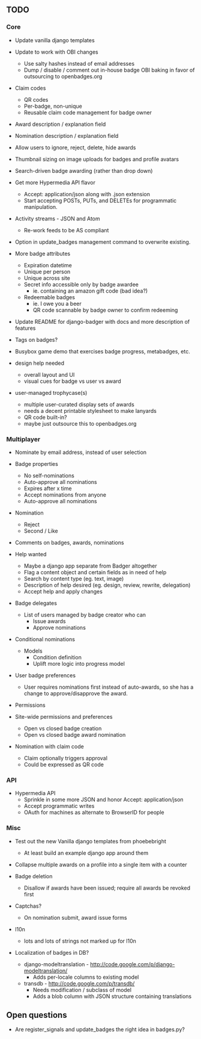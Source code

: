 ## TODO

### Core

* Update vanilla django templates

* Update to work with OBI changes
    * Use salty hashes instead of email addresses
    * Dump / disable / comment out in-house badge OBI baking in favor of
      outsourcing to openbadges.org

* Claim codes
    * QR codes
    * Per-badge, non-unique
    * Reusable claim code management for badge owner

* Award description / explanation field

* Nomination description / explanation field

* Allow users to ignore, reject, delete, hide awards

* Thumbnail sizing on image uploads for badges and profile avatars

* Search-driven badge awarding (rather than drop down)

* Get more Hypermedia API flavor
    * Accept: application/json along with .json extension
    * Start accepting POSTs, PUTs, and DELETEs for programmatic manipulation.

* Activity streams - JSON and Atom
    * Re-work feeds to be AS compliant

* Option in update_badges management command to overwrite existing.

* More badge attributes
    * Expiration datetime
    * Unique per person
    * Unique across site
    * Secret info accessible only by badge awardee
        * ie. containing an amazon gift code (bad idea?)
    * Redeemable badges
        * ie. I owe you a beer
        * QR code scannable by badge owner to confirm redeeming

* Update README for django-badger with docs and more description of features

* Tags on badges?

* Busybox game demo that exercises badge progress, metabadges, etc.

* design help needed
    * overall layout and UI
    * visual cues for badge vs user vs award

* user-managed trophycase(s)
    * multiple user-curated display sets of awards
    * needs a decent printable stylesheet to make lanyards
    * QR code built-in?
    * maybe just outsource this to openbadges.org

### Multiplayer

* Nominate by email address, instead of user selection

* Badge properties
    * No self-nominations
    * Auto-approve all nominations
    * Expires after x time
    * Accept nominations from anyone
    * Auto-approve all nominations

* Nomination
    * Reject
    * Second / Like

* Comments on badges, awards, nominations

* Help wanted
    * Maybe a django app separate from Badger altogether
    * Flag a content object and certain fields as in need of help
    * Search by content type (eg. text, image)
    * Description of help desired (eg. design, review, rewrite, delegation)
    * Accept help and apply changes

* Badge delegates
    * List of users managed by badge creator who can
        * Issue awards
        * Approve nominations

* Conditional nominations
    * Models
        * Condition definition
        * Uplift more logic into progress model

* User badge preferences
    * User requires nominations first instead of auto-awards, so she has a
      change to approve/disapprove the award.

* Permissions

* Site-wide permissions and preferences
    * Open vs closed badge creation
    * Open vs closed badge award nomination

* Nomination with claim code
    * Claim optionally triggers approval
    * Could be expressed as QR code

### API

* Hypermedia API
    * Sprinkle in some more JSON and honor Accept: application/json
    * Accept programmatic writes
    * OAuth for machines as alternate to BrowserID for people

### Misc

* Test out the new Vanilla django templates from phoebebright
    * At least build an example django app around them

* Collapse multiple awards on a profile into a single item with a counter
* Badge deletion
    * Disallow if awards have been issued; require all awards be revoked first
* Captchas?
    * On nomination submit, award issue forms
* l10n
    * lots and lots of strings not marked up for l10n
* Localization of badges in DB?
    * django-modeltranslation - http://code.google.com/p/django-modeltranslation/
        * Adds per-locale columns to existing model
    * transdb - http://code.google.com/p/transdb/
        * Needs modification / subclass of model
        * Adds a blob column with JSON structure containing translations

## Open questions

* Are register_signals and update_badges the right idea in badges.py?

